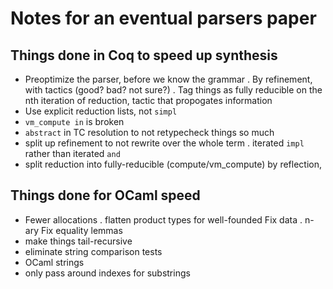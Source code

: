 Notes for an eventual parsers paper
===================================

## Things done in Coq to speed up synthesis
- Preoptimize the parser, before we know the grammar
  . By refinement, with tactics (good? bad? not sure?)
  . Tag things as fully reducible on the nth iteration of reduction, tactic that propogates information
- Use explicit reduction lists, not `simpl`
- `vm_compute in` is broken
- `abstract` in TC resolution to not retypecheck things so much
- split up refinement to not rewrite over the whole term
  . iterated `impl` rather than iterated `and`
- split reduction into fully-reducible (compute/vm_compute) by reflection,

## Things done for OCaml speed
- Fewer allocations
  . flatten product types for well-founded Fix data
  . n-ary Fix equality lemmas
- make things tail-recursive
- eliminate string comparison tests
- OCaml strings
- only pass around indexes for substrings
